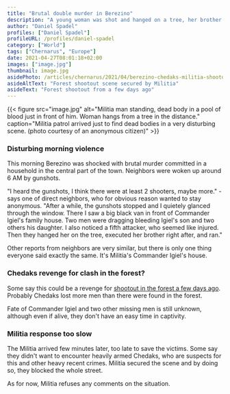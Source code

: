 ```yaml
---
title: "Brutal double murder in Berezino"
description: "A young woman was shot and hanged on a tree, her brother was executed after trying to save her"
author: "Daniel Spadel"
profiles: ["Daniel Spadel"]
profileURL: /profiles/daniel-spadel
category: ["World"]
tags: ["Chernarus", "Europe"]
date: 2021-04-27T08:01:18+02:00
images: ["image.jpg"]
thumbnail: image.jpg
asidePhoto: /articles/chernarus/2021/04/berezino-chedaks-militia-shootout/image.png
asideAltText: "Forest shootout scene secured by Militia"
asideText: "Forest shootout from a few days ago"
---
```


{{< figure src="image.jpg" alt="Militia man standing, dead body in a pool of blood just in front of him. Woman hangs from a tree in the distance." caption="Militia patrol arrived just to find dead bodies in a very disturbing scene. (photo courtesy of an anonymous citizen)" >}}

### Disturbing morning violence

This morning Berezino was shocked with brutal murder committed in a household in the central part of the town. Neighbors were woken up around 6 AM by gunshots.

"I heard the gunshots, I think there were at least 2 shooters, maybe more." - says one of direct neighbors, who for obvious reason wanted to stay anonymous. "After a while, the gunshots stopped and I quietely glanced through the window. There I saw a big black van in front of Commander Igiel's family house. Two men were dragging bleeding Igiel's son and two others his daughter. I also noticed a fifth attacker, who seemed like injured. Then they hanged her on the tree, executed her brother right after, and ran."

Other reports from neighbors are very similar, but there is only one thing everyone said exactly the same. It's Militia's Commander Igiel's house.

### Chedaks revenge for clash in the forest?

Some say this could be a revenge for [shootout in the forest a few days ago](../berezino-chedaks-militia-shootout/). Probably Chedaks lost more men than there were found in the forest.

Fate of Commander Igiel and two other missing men is still unknown, although even if alive, they don't have an easy time in captivity.

### Militia response too slow

The Militia arrived few minutes later, too late to save the victims. Some say they didn't want to encounter heavily armed Chedaks, who are suspects for this and other heavy recent crimes. Militia secured the scene and by doing so, they blocked the whole street.

As for now, Militia refuses any comments on the situation.
